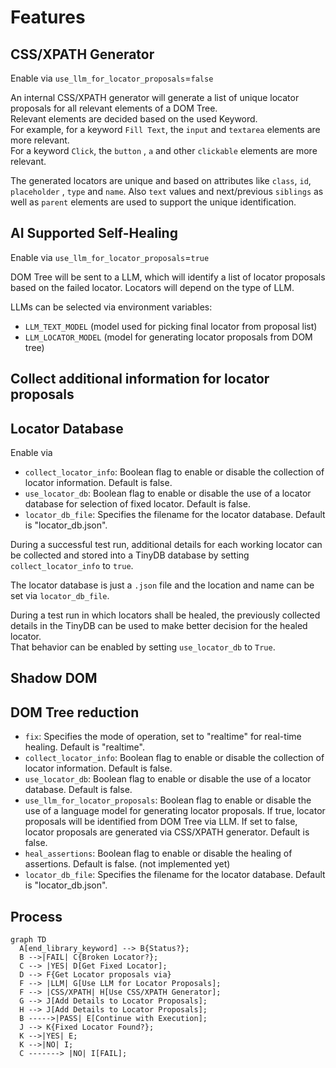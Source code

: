 # Features

## CSS/XPATH Generator

Enable via `use_llm_for_locator_proposals`=`false`

An internal CSS/XPATH generator will generate a list of unique locator proposals for all relevant elements of a DOM Tree.  
Relevant elements are decided based on the used Keyword.  
For example, for a keyword `Fill Text`, the  `input` and `textarea` elements are more relevant.  
For a keyword `Click`, the `button` , `a` and other `clickable` elements are more relevant.

The generated locators are unique and based on attributes like `class`, `id`, `placeholder` , `type` and `name`.
Also `text` values and next/previous `siblings` as well as `parent` elements are used to support the unique identification.

## AI Supported Self-Healing

Enable via `use_llm_for_locator_proposals`=`true`

DOM Tree will be sent to a LLM, which will identify a list of locator proposals based on the failed locator.
Locators will depend on the type of LLM.

LLMs can be selected via environment variables:  

* `LLM_TEXT_MODEL` (model used for picking final locator from proposal list)
* `LLM_LOCATOR_MODEL` (model for generating locator proposals from DOM tree)

## Collect additional information for locator proposals

## Locator Database

Enable via  

* `collect_locator_info`: Boolean flag to enable or disable the collection of locator information. Default is false.
* `use_locator_db`: Boolean flag to enable or disable the use of a locator database for selection of fixed locator. Default is false.
* `locator_db_file`: Specifies the filename for the locator database. Default is "locator_db.json".

During a successful test run, additional details for each working locator can be collected and stored into a TinyDB database by setting `collect_locator_info` to `true`.

The locator database is just a `.json` file and the location and name can be set via `locator_db_file`.

During a test run in which locators shall be healed, the previously collected details in the TinyDB can be used to make better decision for the healed locator.  
That behavior can be enabled by setting `use_locator_db` to `True`.

## Shadow DOM

## DOM Tree reduction

* `fix`: Specifies the mode of operation, set to "realtime" for real-time healing. Default is "realtime".
* `collect_locator_info`: Boolean flag to enable or disable the collection of locator information. Default is false.
* `use_locator_db`: Boolean flag to enable or disable the use of a locator database. Default is false.
* `use_llm_for_locator_proposals`: Boolean flag to enable or disable the use of a language model for generating locator proposals. If true, locator proposals will be identified from DOM Tree via LLM. If set to false, locator proposals are generated via CSS/XPATH generator. Default is false.
* `heal_assertions`: Boolean flag to enable or disable the healing of assertions. Default is false. (not implemented yet)
* `locator_db_file`: Specifies the filename for the locator database. Default is "locator_db.json".

## Process

``` mermaid
graph TD
  A[end_library_keyword] --> B{Status?};
  B -->|FAIL| C{Broken Locator?};
  C --> |YES| D[Get Fixed Locator];
  D --> F{Get Locator proposals via}
  F --> |LLM| G[Use LLM for Locator Proposals];
  F --> |CSS/XPATH| H[Use CSS/XPATH Generator];
  G --> J[Add Details to Locator Proposals];
  H --> J[Add Details to Locator Proposals];
  B ----->|PASS| E[Continue with Execution];
  J --> K{Fixed Locator Found?};
  K -->|YES| E;
  K -->|NO| I;
  C -------> |NO| I[FAIL];

```
